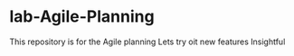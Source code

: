 # lab-Agile-Planning
This repository is for the Agile planning
Lets try oit new features
Insightful
